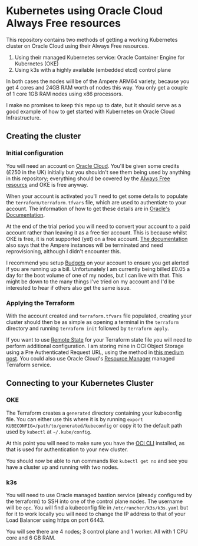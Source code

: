 # Kubernetes using Oracle Cloud Always Free resources

This repository contains two methods of getting a working Kubernetes cluster on Oracle Cloud using their Always Free resources.

1. Using their managed Kubernetes service: Oracle Container Engine for Kubernetes (OKE)
2. Using k3s with a highly available (embedded etcd) control plane

In both cases the nodes will be of the Ampere ARM64 variety, because you get 4 cores and 24GB RAM worth of nodes this way. You only get a couple of 1 core 1GB RAM nodes using x86 processors.

I make no promises to keep this repo up to date, but it should serve as a good example of how to get started with Kubernetes on Oracle Cloud Infrastructure.

## Creating the cluster

### Initial configuration

You will need an account on [Oracle Cloud](https://cloud.oracle.com). You'll be given some credits (£250 in the UK) initially but you shouldn't see them being used by anything in this repository; everything should be covered by the [Always Free resourcs](https://docs.oracle.com/en-us/iaas/Content/FreeTier/freetier_topic-Always_Free_Resources.htm) and OKE is free anyway.

When your account is activated you'll need to get some details to populate the `terraform/terraform.tfvars` file, which are used to authentiate to your account. The information of how to get these details are in [Oracle's Documentation](https://docs.oracle.com/en-us/iaas/Content/API/SDKDocs/terraformproviderconfiguration.htm#configuring_the_terraform_provider).

At the end of the trial period you will need to convert your account to a paid account rather than leaving it as a free tier account. This is because whilst OKE is free, it is not supported (yet) on a free account. [The documentation](https://docs.oracle.com/en-us/iaas/Content/FreeTier/freetier.htm) also says that the Ampere instances will be terminated and need reprovisioning, although I didn't encounter this.

I recommend you setup [Budgets](https://docs.oracle.com/en-us/iaas/Content/Billing/Concepts/budgetsoverview.htm) on your account to ensure you get alerted if you are running up a bill. Unfortunately I am currently being billed £0.05 a day for the boot volume of one of my nodes, but I can live with that. This might be down to the many things I've tried on my account and I'd be interested to hear if others also get the same issue.

### Applying the Terraform

With the account created and `terraform.tfvars` file populated, creating your cluster should then be as simple as opening a terminal in the `terraform` directory and running `terraform init` followed by `terraform apply`.

If you want to use [Remote State](https://www.terraform.io/docs/language/state/remote.html) for your Terraform state file you will need to perform additional configuration. I am storing mine in OCI Object Storage using a Pre Authenticated Request URL, using the method in [this medium post](https://medium.com/oracledevs/storing-terraform-remote-state-to-oracle-cloud-infrastructure-object-storage-b32fe7402781). You could also use Oracle Cloud's [Resource Manager](https://docs.oracle.com/en-us/iaas/Content/ResourceManager/Concepts/resourcemanager.htm) managed Terraform service.

## Connecting to your Kubernetes Cluster
### OKE

The Terraform creates a `generated` directory containing your kubeconfig file. You can either use this where it is by running `export KUBECONFIG=/path/to/generated/kubeconfig` or copy it to the default path used by `kubectl` at `~/.kube/config`.

At this point you will need to make sure you have the [OCI CLI](https://docs.oracle.com/en-us/iaas/Content/API/Concepts/cliconcepts.htm) installed, as that is used for authentication to your new cluster.

You should now be able to run commands like `kubectl get no` and see you have a cluster up and running with two nodes.

### k3s

You will need to use Oracle managed bastion service (already configured by the terraform) to SSH into one of the control plane nodes. The username will be `opc`. You will find a kubeconfig file in `/etc/rancher/k3s/k3s.yaml` but for it to work locally you will need to change the IP address to that of your Load Balancer using https on port 6443.

You will see there are 4 nodes; 3 control plane and 1 worker. All with 1 CPU core and 6 GB RAM.
